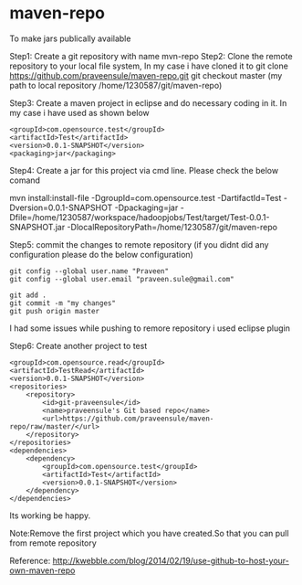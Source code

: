 # maven-repo
To make jars publically available


Step1: Create a git repository with name mvn-repo
Step2: Clone the remote repository to your local file system, In my case i have cloned it to 
	git clone https://github.com/praveensule/maven-repo.git
	git checkout master
	(my path to local repository  /home/1230587/git/maven-repo)

Step3: Create a maven project in eclipse and do necessary coding in it.
       In my case i have used as shown below 
 
  	<groupId>com.opensource.test</groupId>
  	<artifactId>Test</artifactId>
  	<version>0.0.1-SNAPSHOT</version>
  	<packaging>jar</packaging>

Step4: Create a jar for this project via cmd line. Please check the below comand

mvn install:install-file -DgroupId=com.opensource.test -DartifactId=Test -Dversion=0.0.1-SNAPSHOT -Dpackaging=jar -Dfile=/home/1230587/workspace/hadoopjobs/Test/target/Test-0.0.1-SNAPSHOT.jar -DlocalRepositoryPath=/home/1230587/git/maven-repo

Step5: commit the changes to remote repository
	(if you didnt did any configuration please do the below configuration)

	git config --global user.name "Praveen"
	git config --global user.email "praveen.sule@gmail.com"

	git add .
	git commit -m "my changes"
	git push origin master

I had some issues while pushing to remore repository i used eclipse plugin 

Step6: Create another project to test 

	<groupId>com.opensource.read</groupId>
	<artifactId>TestRead</artifactId>
	<version>0.0.1-SNAPSHOT</version>
	<repositories>
		<repository>
			<id>git-praveensule</id>
			<name>praveensule's Git based repo</name>
			<url>https://github.com/praveensule/maven-repo/raw/master/</url>
		</repository>
	</repositories>
	<dependencies>
		<dependency>
			<groupId>com.opensource.test</groupId>
			<artifactId>Test</artifactId>
			<version>0.0.1-SNAPSHOT</version>
		</dependency>
	</dependencies>

Its working be happy.

Note:Remove the first project which you have created.So that you can pull from remote repository 

Reference: http://kwebble.com/blog/2014/02/19/use-github-to-host-your-own-maven-repo




